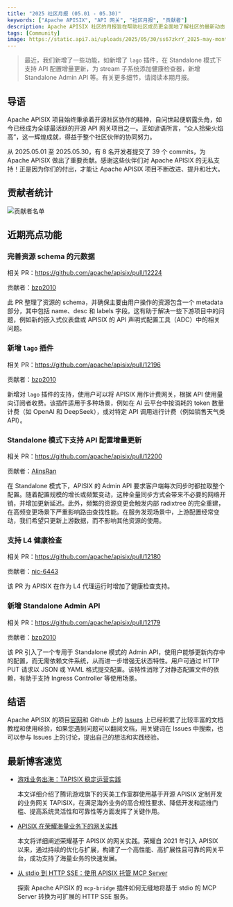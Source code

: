 ```yaml
---
title: "2025 社区月报 (05.01 - 05.30)"
keywords: ["Apache APISIX", "API 网关", "社区月报", "贡献者"]
description: Apache APISIX 社区的月报旨在帮助社区成员更全面地了解社区的最新动态，方便大家参与到 Apache APISIX 社区中来。
tags: [Community]
image: https://static.api7.ai/uploads/2025/05/30/ss67zkrY_2025-may-monthly-report-cover-cn.webp
---
```


> 最近，我们新增了一些功能，如新增了 `lago` 插件，在 Standalone 模式下支持 API 配置增量更新，为 stream 子系统添加健康检查器，新增 Standalone Admin API 等。有关更多细节，请阅读本期月报。
<!--truncate-->

## 导语

Apache APISIX 项目始终秉承着开源社区协作的精神，自问世起便崭露头角，如今已经成为全球最活跃的开源 API 网关项目之一。正如谚语所言，“众人拾柴火焰高”，这一辉煌成就，得益于整个社区伙伴的协同努力。

从 2025.05.01 至 2025.05.30，有 8 名开发者提交了 39 个 commits，为 Apache APISIX 做出了重要贡献。感谢这些伙伴们对 Apache APISIX 的无私支持！正是因为你们的付出，才能让 Apache APISIX 项目不断改进、提升和壮大。

## 贡献者统计

![贡献者名单](https://static.api7.ai/uploads/2025/05/30/0OnqOGTo_may-contributor-list.webp)

## 近期亮点功能

### 完善资源 schema 的元数据

相关 PR：https://github.com/apache/apisix/pull/12224

贡献者：[bzp2010](https://github.com/bzp2010)

此 PR 整理了资源的 schema，并确保主要由用户操作的资源包含一个 metadata 部分，其中包括 name、desc 和 labels 字段。这有助于解决一些下游项目中的问题，例如新的嵌入式仪表盘或 APISIX 的 API 声明式配置工具（ADC）中的相关问题。

### 新增 `lago` 插件

相关 PR：https://github.com/apache/apisix/pull/12196

贡献者：[bzp2010](https://github.com/bzp2010)

新增对 `lago` 插件的支持，使用户可以将 APISIX 用作计费网关，根据 API 使用量向订阅者收费。该插件适用于多种场景，例如在 AI 云平台中按消耗的 token 数量计费（如 OpenAI 和 DeepSeek），或对特定 API 调用进行计费（例如销售天气类 API）。

### Standalone 模式下支持 API 配置增量更新

相关 PR：https://github.com/apache/apisix/pull/12200

贡献者：[AlinsRan](https://github.com/AlinsRan)

在 Standalone 模式下，APISIX 的 Admin API 要求客户端每次同步时都拉取整个配置。随着配置规模的增长或频繁变动，这种全量同步方式会带来不必要的网络开销，并增加更新延迟。此外，频繁的资源变更会触发内部 radixtree 的完全重建，在高频变更场景下严重影响路由查找性能。在服务发现场景中，上游配置经常变动，我们希望只更新上游数据，而不影响其他资源的使用。

### 支持 L4 健康检查

相关 PR：https://github.com/apache/apisix/pull/12180

贡献者：[nic-6443](https://github.com/nic-6443)

该 PR 为 APISIX 在作为 L4 代理运行时增加了健康检查支持。

### 新增 Standalone Admin API

相关 PR：https://github.com/apache/apisix/pull/12179

贡献者：[bzp2010](https://github.com/bzp2010)

该 PR 引入了一个专用于 Standalone 模式的 Admin API，使用户能够更新内存中的配置，而无需依赖文件系统，从而进一步增强无状态特性。用户可通过 HTTP PUT 请求以 JSON 或 YAML 格式提交配置。该特性消除了对静态配置文件的依赖，有助于支持 Ingress Controller 等使用场景。

## 结语

Apache APISIX 的项目[官网](https://apisix.apache.org/zh/)和 Github 上的 [Issues](https://github.com/apache/apisix/issues) 上已经积累了比较丰富的文档教程和使用经验，如果您遇到问题可以翻阅文档，用关键词在 Issues 中搜索，也可以参与 Issues 上的讨论，提出自己的想法和实践经验。

## 最新博客速览

- [游戏业务出海：TAPISIX 稳定运营实践](https://apisix.apache.org/zh/blog/2025/05/07/apisix-gateway-practice-in-tencent-timi/)

  本文详细介绍了腾讯游戏旗下的天美工作室群使用基于开源 APISIX 定制开发的业务网关 TAPISIX，在满足海外业务的高合规性要求、降低开发和运维门槛、提高系统灵活性和可靠性等方面发挥了关键作用。

- [APISIX 在荣耀海量业务下的网关实践](https://apisix.apache.org/zh/blog/2025/04/27/apisix-honor-gateway-practice-in-massive-business/)

  本文将详细阐述荣耀基于 APISIX 的网关实践。荣耀自 2021 年引入 APISIX 以来，通过持续的优化与扩展，构建了一个高性能、高扩展性且可靠的网关平台，成功支持了海量业务的快速发展。

- [从 stdio 到 HTTP SSE：使用 APISIX 托管 MCP Server](https://apisix.apache.org/zh/blog/2025/04/21/host-mcp-server-with-api-gateway/)

  探索 Apache APISIX 的 `mcp-bridge` 插件如何无缝地将基于 stdio 的 MCP Server 转换为可扩展的 HTTP SSE 服务。
